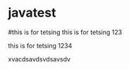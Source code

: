 # javatest

#this is for tetsing 
this is for tetsing 123 

this is for tetsing 1234 


xvacdsavdsvdsavsdv
